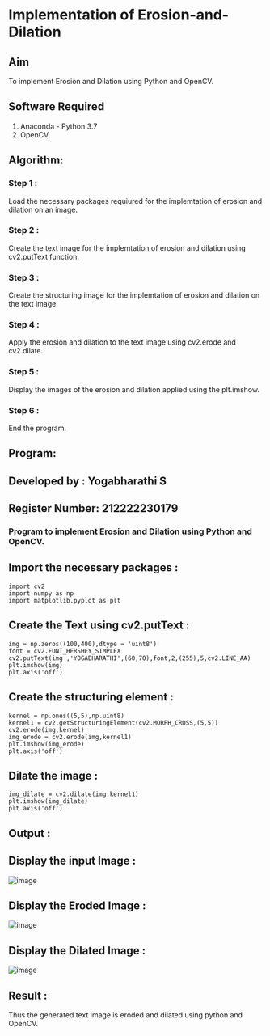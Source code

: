 # Implementation of Erosion-and-Dilation

## Aim
To implement Erosion and Dilation using Python and OpenCV.
## Software Required
1. Anaconda - Python 3.7
2. OpenCV
## Algorithm:
### Step 1 :
Load the necessary packages requiured for the implemtation of erosion and dilation on an image.

### Step 2 :
Create the text image for the implemtation of erosion and dilation using cv2.putText function.

### Step 3 :
Create the structuring image for the implemtation of erosion and dilation on the text image.

### Step 4 :
Apply the erosion and dilation to the text image using cv2.erode and cv2.dilate.

### Step 5 :
Display the images of the erosion and dilation applied using the plt.imshow.

### Step 6 :
End the program.
 
## Program:
## Developed by : Yogabharathi S
## Register Number: 212222230179
### Program to implement Erosion and Dilation using Python and OpenCV.
## Import the necessary packages :
```
import cv2
import numpy as np
import matplotlib.pyplot as plt
```
## Create the Text using cv2.putText :
```
img = np.zeros((100,400),dtype = 'uint8')
font = cv2.FONT_HERSHEY_SIMPLEX
cv2.putText(img ,'YOGABHARATHI',(60,70),font,2,(255),5,cv2.LINE_AA)
plt.imshow(img)
plt.axis('off')
```
## Create the structuring element :
```
kernel = np.ones((5,5),np.uint8)
kernel1 = cv2.getStructuringElement(cv2.MORPH_CROSS,(5,5))
cv2.erode(img,kernel)
img_erode = cv2.erode(img,kernel1)
plt.imshow(img_erode)
plt.axis('off')

```
## Dilate the image :
```
img_dilate = cv2.dilate(img,kernel1)
plt.imshow(img_dilate)
plt.axis('off')

```
## Output :
## Display the input Image :

![image](https://github.com/Yogabharathi3/erosion--dilation/assets/118899387/630e7aa1-8853-4926-afb9-c1f809faac68)

## Display the Eroded Image :
![image](https://github.com/Yogabharathi3/erosion--dilation/assets/118899387/b52129d0-c8f5-4a35-8ccf-271672451a50)


## Display the Dilated Image :
![image](https://github.com/Yogabharathi3/erosion--dilation/assets/118899387/478ed09a-ffc6-48e5-8ae4-82a35a1cf0c9)

## Result :
Thus the generated text image is eroded and dilated using python and OpenCV.
